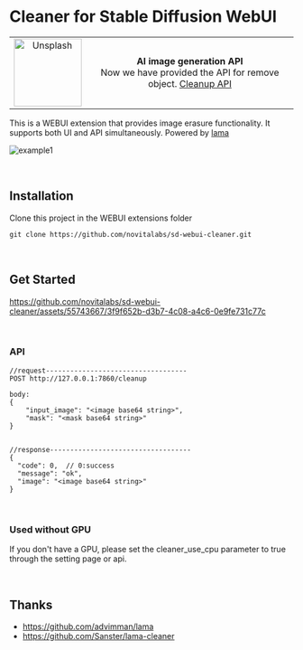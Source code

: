 # Cleaner for Stable Diffusion WebUI




<table>
  <tr>
    <td align="center" vertical-align="center">
        <a href="https://novita.ai/?utm_source=github_organization&utm_medium=banner&utm_campaign=sd-webui-cleaner">
            <img src="https://raw.githubusercontent.com/wiki/novitalabs/sd-webui-cleaner/images/logo2.png" width="120px;" alt="Unsplash" />
        </a>
    </td>
    <td align="center" vertical-align="center">
      <b>AI image generation API</b>
      <br />
        <span text-align: center>Now we have provided the API for remove object.</span>   
        <a href="https://docs.novita.ai/operation/operation-post-v3-cleanup?utm_source=github_organization&utm_medium=banner&utm_campaign=sd-webui-cleaner">Cleanup API</a>
    </td>
  </tr>
</table>


This is a WEBUI extension that provides image erasure functionality. It supports both UI and API simultaneously. Powered by [lama](https://github.com/advimman/lama)

![example1](https://raw.githubusercontent.com/wiki/novitalabs/sd-webui-cleaner/images/example1.png)

<br>

## Installation
Clone this project in the WEBUI extensions folder
```
git clone https://github.com/novitalabs/sd-webui-cleaner.git
```
<br>

## Get Started

https://github.com/novitalabs/sd-webui-cleaner/assets/55743667/3f9f652b-d3b7-4c08-a4c6-0e9fe731c77c

<br>

### API

```
//request-----------------------------------
POST http://127.0.0.1:7860/cleanup

body:
{
    "input_image": "<image base64 string>",
    "mask": "<mask base64 string>"
}


//response-----------------------------------
{
  "code": 0,  // 0:success
  "message": "ok",
  "image": "<image base64 string>"
}
```

<br>

### Used without GPU
If you don't have a GPU, please set the cleaner_use_cpu parameter to true through the setting page or api.

<br>

## Thanks
- https://github.com/advimman/lama
- https://github.com/Sanster/lama-cleaner
